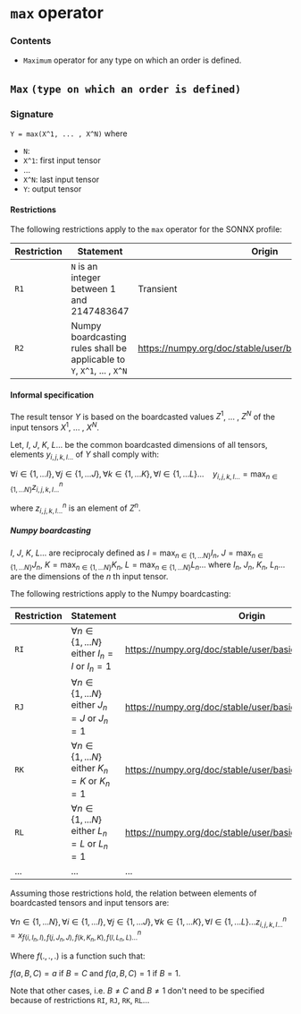 # `max` operator
### Contents
- `Maximum` operator for any type on which an order is defined.
## `Max`  `(type on which an order is defined)`

### Signature
`Y = max(X^1, ... , X^N)`
where

- `N`: 
- `X^1`: first input tensor
- ...
- `X^N`: last input tensor
- `Y`: output tensor

#### Restrictions
The following restrictions apply to the `max` operator for the SONNX profile:

| Restriction    | Statement | Origin |
| -------- | ------- | ------- |
| `R1` | `N` is an integer between 1 and 2147483647 | Transient |
| `R2` | Numpy boardcasting rules shall be applicable to `Y`, `X^1`, ... , `X^N` | https://numpy.org/doc/stable/user/basics.broadcasting.html |

 #### Informal specification

The result tensor $Y$ is based on the boardcasted values $Z^1$, ... , $Z^N$ of the input tensors $X^1$, ... , $X^N$.

Let, $I$, $J$, $K$, $L$... be the common boardcasted dimensions of all tensors, elements $y_{i,j,k,l...}$ of $Y$ shall comply with:

$\forall i \in \{ 1,...I \}, \forall j \in \{ 1,...J \}, \forall k \in \{ 1,...K \}, \forall l \in \{ 1,...L \}... ~~~~ y_{i,j,k,l...} = \max_{n \in \{ 1,...N \} } z^n_{i,j,k,l...}$

where $z^n_{i,j,k,l...}$ is an element of $Z^n$.

##### Numpy boardcasting
$I$, $J$, $K$, $L$... are reciprocaly defined as $I = \max_{n \in \{ 1,...N \} } I_n$, $J = \max_{n \in \{ 1,...N \} } J_n$, $K = \max_{n \in \{ 1,...N \} } K_n$, $L = \max_{n \in \{ 1,...N \} } L_n$... where $I_n$, $J_n$, $K_n$, $L_n$... are the dimensions of the $n$ th input tensor.

The following restrictions apply to the Numpy boardcasting:

| Restriction    | Statement | Origin |
| -------- | ------- | ------- |
| `RI` | $\forall n \in \{ 1,...N \}$ either $I_n = I$  or $I_n = 1$| https://numpy.org/doc/stable/user/basics.broadcasting.html |
| `RJ` | $\forall n \in \{ 1,...N \}$ either $J_n = J$  or $J_n = 1$| https://numpy.org/doc/stable/user/basics.broadcasting.html |
| `RK` | $\forall n \in \{ 1,...N \}$ either $K_n = K$  or $K_n = 1$| https://numpy.org/doc/stable/user/basics.broadcasting.html |
| `RL` | $\forall n \in \{ 1,...N \}$ either $L_n = L$  or $L_n = 1$| https://numpy.org/doc/stable/user/basics.broadcasting.html |
| ...  | ... | ... |

Assuming those restrictions hold, the relation between elements of boardcasted tensors and input tensors are:

$\forall n \in \{ 1,...N \}, \forall i \in \{ 1,...I \}, \forall j \in \{ 1,...J \}, \forall k \in \{ 1,...K \}, \forall l \in \{ 1,...L \}... z^n_{i,j,k,l...} = x^n_{f(i,I_n,I),f(j,J_n,J),f(k,K_n,K),f(l,L_n,L)...}$

Where $f(.,.,.)$ is a function such that:

$f(a,B,C) = a$ if $B=C$ and $f(a,B,C) = 1$ if $B=1$.

Note that other cases, i.e. $B \neq C$ and $B \neq 1$ don't need to be specified because of restrictions `RI`, `RJ`, `RK`, `RL`... 
